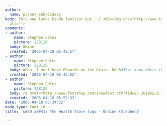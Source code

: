 ```yaml
---
author:
  name: planet_embroidery
body: This one looks kinda familiar but...? <BR><img src="http://www.typophile.com/forums/messages/83/69976.jpg"
  alt="">
comments:
- author:
    name: Stephen Coles
    picture: 128126
  body: Omine
  created: '2005-04-18 05:42:57'
- author:
    name: Stephen Coles
    picture: 128126
  body: Whoa. I must have Eduardo on the brain. Don&#39;t know where that came from.
  created: '2005-04-18 05:46:52'
- author:
    name: Stephen Coles
    picture: 128126
  body: <a href="http://www.fontshop.com/showfont.cfm?fid=EF.101052.0.1" target="_blank">Ondine!</a>
  created: '2005-04-18 05:52:33'
date: '2005-04-18 05:34:52'
node_type: font_id
title: '&#40;x&#41; The Health Store logo - Ondine {Stephen}'

---
```

